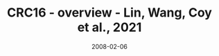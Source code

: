 ---
title: CRC16 - overview - Lin, Wang, Coy et al., 2021
image: https://labsyspharm.github.io/HTA-CRCATLAS-1/images/thumbnail-crc16-overview.jpg
date: '2008-02-06'
minerva_link: https://labsyspharm.github.io/HTA-CRCATLAS-1/minerva/crc16-overview.html
info_link: null
show_page_link: false
tag: overview
---